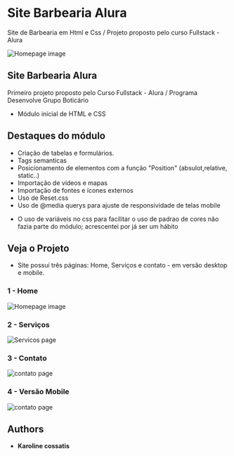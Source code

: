 # Site Barbearia Alura
Site de Barbearia em Html e Css / Projeto proposto pelo curso Fullstack - Alura  

![Homepage image](https://github.com/karolcossatis/Site-Barbearia-Alura/blob/main/logofaixa.png)


## Site Barbearia Alura
Primeiro projeto proposto pelo Curso Fullstack - Alura / Programa Desenvolve Grupo Boticário

* Módulo inicial de HTML e CSS



## Destaques do módulo

  - Criação de tabelas e formulários. 
  - Tags semanticas
  - Posicionamento de elementos com a função "Position" (absulot,relative, static..)
  - Importação de vídeos e mapas 
  - Importação de fontes e ícones externos
  - Uso de Reset.css
  - Uso de @media querys para ajuste de responsividade de telas mobile
  
  
* O uso de variáveis no css para facilitar o uso de padrao de cores não fazia parte do módulo; acrescentei por já ser um hábito
 
  


## Veja o Projeto

* Site possui três páginas: Home, Serviços e contato - em versão desktop e mobile.

### 1 - Home

![Homepage image](https://github.com/karolcossatis/Site-Barbearia-Alura/blob/main/prints%20site%20barbearia/Print-home.png)

### 2 - Serviços

![Servicos page](https://github.com/karolcossatis/Site-Barbearia-Alura/blob/main/prints%20site%20barbearia/Print-servicos.png)

### 3 - Contato

![contato page](https://github.com/karolcossatis/Site-Barbearia-Alura/blob/main/prints%20site%20barbearia/Print-contato.png)


### 4 - Versão Mobile

![contato page](https://github.com/karolcossatis/Site-Barbearia-Alura/blob/main/prints%20site%20barbearia/printmobile.jpg)




  ## Authors

  * **Karoline cossatis** 
